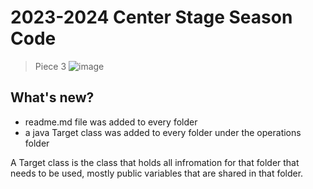 # 2023-2024 Center Stage Season Code
> Piece 3
![image](https://github.com/535tobor/2023-2024SeasonCode/assets/92122791/f2ef653c-56be-40a8-a6c6-605d71cc5102)

## What's new?
+ readme.md file was added to every folder
+ a java Target class was added to every folder under the operations folder

A Target class is the class that holds all infromation for that folder that needs to be used, mostly public variables that are shared in that folder.

